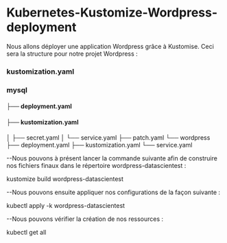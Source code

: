 # Kubernetes-Kustomize-Wordpress-deployment

Nous allons déployer une application Wordpress grâce à Kustomise. Ceci sera la structure pour notre projet Wordpress :
### kustomization.yaml
### mysql
#### ├── deployment.yaml
#### ├── kustomization.yaml
│   ├── secret.yaml
│   └── service.yaml
├── patch.yaml
└── wordpress
    ├── deployment.yaml
    ├── kustomization.yaml
    └── service.yaml

--Nous pouvons à présent lancer la commande suivante afin de construire nos fichiers finaux dans le répertoire wordpress-datascientest :

kustomize build wordpress-datascientest

--Nous pouvons ensuite appliquer nos configurations de la façon suivante :

kubectl apply -k wordpress-datascientest

--Nous pouvons vérifier la création de nos ressources :

kubectl get all
